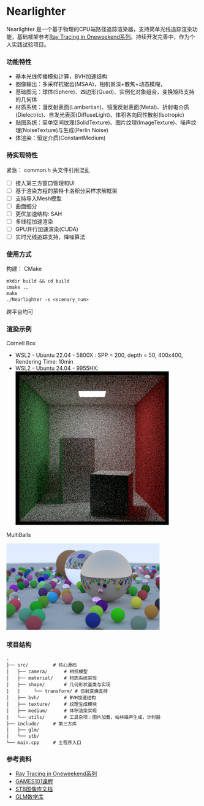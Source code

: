 # Nearlighter

Nearlighter 是一个基于物理的CPU端路径追踪渲染器，支持简单光线追踪渲染功能，基础框架参考[Ray Tracing in Oneweekend系列](https://github.com/RayTracing/raytracing.github.io)。持续开发完善中，作为个人实践试验项目。

### 功能特性

- 基本光线传播模拟计算，BVH加速结构
- 图像输出：多采样抗锯齿(MSAA)，相机景深+散焦+动态模糊，
- 基础图元：球体(Sphere)、四边形(Quad)、实例化对象组合，变换矩阵支持的几何体
- 材质系统：漫反射表面(Lambertian)、镜面反射表面(Metal)、折射电介质(Dielectric)、自发光表面(DiffuseLight)、体积各向同性散射(Isotropic)
- 贴图系统：简单空间纹理(SolidTexture)、图片纹理(ImageTexture)、噪声纹理(NoiseTexture)与生成(Perlin Noise)
- 体渲染：恒定介质(ConstantMedium)

### 待实现特性

紧急： common.h 头文件引用混乱

- [ ] 接入第三方窗口管理和UI
- [ ] 基于渲染方程的蒙特卡洛积分采样求解框架
- [ ] 支持导入Mesh模型
- [ ] 曲面细分
- [ ] 更优加速结构: SAH
- [ ] 多线程加速渲染
- [ ] GPU并行加速渲染(CUDA)
- [ ] 实时光线追踪支持，降噪算法

### 使用方式

构建： CMake

```
mkdir build && cd build
cmake ..
make
./Nearlighter -s <scenary_num>
```

跨平台均可

### 渲染示例

Cornell Box

- WSL2 - Ubuntu 22.04 - 5800X : SPP = 200, depth = 50, 400x400, Rendering Time: 10min
- WSL2 - Ubuntu 24.04 - 9955HX: 
![Cornell Box](./doc/figs/cornellbox/cornell-box-2-transform.png)

MultiBalls

![MultiBalls](./doc/stage1-achievement.png)

### 项目结构

```
.
├── src/         # 核心源码
│   ├── camera/      # 相机模型
│   ├── material/    # 材质系统实现
│   ├── shape/       # 几何形状基类与实现
|   |     └── transform/ # 仿射变换支持
│   ├── bvh/         # BVH加速结构
│   ├── texture/     # 纹理生成模块
│   ├── medium/      # 体积渲染实现
|   └── utils/       # 工具杂项：图片加载，柏林噪声生成，计时器
├── include/     # 第三方库
│   ├── glm/
│   └── stb/
└── main.cpp     # 主程序入口
```

### 参考资料

- [Ray Tracing in Oneweekend系列](https://github.com/RayTracing/raytracing.github.io)
- [GAMES101课程](https://games-cn.org/intro-graphics/)
- [STB图像库文档](https://github.com/nothings/stb)
- [GLM数学库](https://glm.g-truc.net/)
